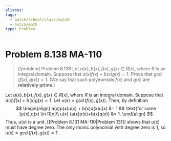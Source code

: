 ```yaml
---
aliases: 
tags:
  - batch/school/class/ma110
  - batch/math
type: Problem
---
```

# Problem 8.138 MA-110

> [!problem] Problem 8.138
> Let $a(x),b(x),f(x),g(x) \in R[x]$, where $R$ is an integral domain. Suppose that $a(x)f(x)+b(x)g(x)=1$. Prove that $\gcd(f(x),g(x))=1$. (We say that such polynomials $f(x)$ and $g(x)$ are **relatively prime**.)

Let $a(x),b(x),f(x),g(x) \in R[x]$, where $R$ is an integral domain. Suppose that $a(x)f(x)+b(x)g(x)=1$. Let $u(x)=\gcd(f(x),g(x))$. Then, by definition
$$
\begin{align}
a(x)p(x)u(x) + b(x)q(x)u(x) &= 1 && \text{for some }p(x),q(x) \in  R[x]\\
u(x) (a(x)p(x)+b(x)q(x)) &= 1.
\end{align}
$$
Thus, $u(x)$ is a unit. [[Problem 8.131 MA-110|Problem 131]] shows that $u(x)$ must have degree zero. The only monic polynomial with degree zero is $1$, so $u(x)=\gcd(f(x),g(x))=1$.
